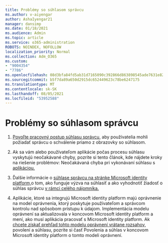 ```yaml
---
title: Problémy so súhlasom správcu
ms.author: v-aiyengar
author: AshaIyengar21
manager: dansimp
ms.date: 01/18/2021
ms.audience: Admin
ms.topic: article
ms.service: o365-administration
ROBOTS: NOINDEX, NOFOLLOW
localization_priority: Normal
ms.collection: Adm_O365
ms.custom:
- "9004354"
- "7786"
ms.openlocfilehash: 08d3bfa84fd5ab31d7165090c392866d863898545ade7631e820a100eef89dea
ms.sourcegitcommit: b5f7da89a650d2915dc652449623c78be6247175
ms.translationtype: MT
ms.contentlocale: sk-SK
ms.lasthandoff: 08/05/2021
ms.locfileid: "53952588"
---
```

# <a name="admin-consent-issues"></a>Problémy so súhlasom správcu

1. [Povoľte pracovný postup súhlasu správcu,](https://docs.microsoft.com/azure/active-directory/manage-apps/configure-admin-consent-workflow) aby používatelia mohli požiadať správcu o schválenie priamo z obrazovky so súhlasom.

1. Ak sa vám alebo používateľom aplikácie počas procesu súhlasu vyskytujú neočakávané chyby, pozrite si tento článok, kde nájdete kroky na riešenie problémov: Neočakávaná chyba pri vykonávaní súhlasu s [aplikáciou.](https://docs.microsoft.com/azure/active-directory/manage-apps/application-sign-in-unexpected-user-consent-error)

1. Ďalšie informácie o [súhlase správcu na stránke Microsoft identity platform,](https://docs.microsoft.com/azure/active-directory/develop/v2-admin-consent)o tom, ako funguje výzva na súhlasiť a ako vyhodnotiť žiadosť o súhlas správcu [v rámci celého nájomníka.](https://docs.microsoft.com/azure/active-directory/manage-apps/manage-consent-requests#evaluating-a-request-for-tenant-wide-admin-consent) [](https://docs.microsoft.com/azure/active-directory/develop/v2-admin-consent)

1. Aplikácie, ktoré sa integrujú Microsoft identity platform majú oprávnenie na model oprávnenia, ktorý poskytuje používateľom a správcom kontrolu nad spôsobom prístupu k údajom. Implementácia modelu oprávnení sa aktualizovala v koncovom Microsoft identity platform a mení, ako musí aplikácia pracovať s Microsoft identity platform. Ak [chcete získať prehľad tohto modelu oprávnení vrátane rozsahov,](https://docs.microsoft.com/azure/active-directory/manage-apps/manage-consent-requests#evaluating-a-request-for-tenant-wide-admin-consent) povolení a súhlasu, pozrite si časť Povolenia a súhlas v koncovom Microsoft identity platform o tomto modeli oprávnení.